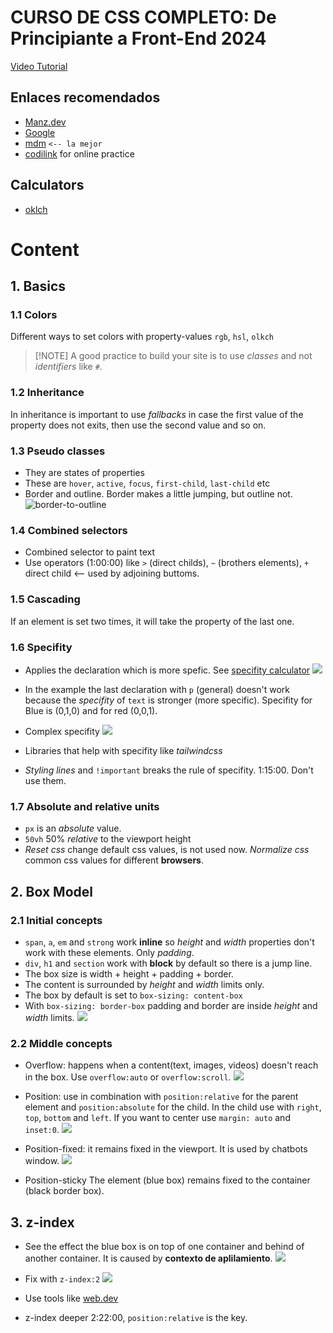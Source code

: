 # CURSO DE CSS COMPLETO: De Principiante a Front-End 2024
[Video Tutorial](https://www.youtube.com/watch?v=TlJbu0BMLaY)

## Enlaces recomendados
- [Manz.dev](https://lenguajecss.com/)
- [Google](https://web.dev/learn/css)
- [mdm](https://developer.mozilla.org/es/docs/Web/CSS#tutoriales) `<-- la mejor`
- [codilink](https://codi.link/) for online practice

## Calculators
- [oklch](https://oklch.com/)

# Content
## 1. Basics
### 1.1 Colors
Different ways to set colors with property-values `rgb`, `hsl`, `olkch`

> [!NOTE] A good practice to build your site is to use *classes* and not *identifiers* like `#`.

### 1.2 Inheritance 
In inheritance is important to use *fallbacks* in case the first value of the property does not exits, then use the second value and so on. 

### 1.3 Pseudo classes 
- They are states of properties
- These are `hover`, `active`, `focus`, `first-child`, `last-child` etc
- Border and outline. Border makes a little jumping, but outline not.
![border-to-outline](static/docs/border-to-outline.gif)

### 1.4 Combined selectors
- Combined selector to paint text
- Use operators (1:00:00) like `>` (direct childs), `~` (brothers elements), `+` direct child <-- used by adjoining buttoms. 

### 1.5 Cascading
If an element is set two times, it will take the property of the last one.

### 1.6 Specifity
- Applies the declaration which is more spefic. See [specifity calculator](https://specificity.keegan.st/) 
![](/static/docs/specifity.png)

- In the example the last declaration with `p` (general) doesn't work because the *specifity* of `text` is stronger (more specific). Specifity for Blue is (0,1,0) and for red (0,0,1).

- Complex specifity
![](/static/docs/specifity-complex.png)

- Libraries that help with specifity like *tailwindcss*

- *Styling lines*  and `!important` breaks the rule of specifity. 1:15:00. Don't use them.

### 1.7 Absolute and relative units
- `px` is an *absolute* value.
- `50vh` 50% *relative* to the viewport height
- *Reset css* change default css values, is not used now. *Normalize css*  common css values for different **browsers**.

## 2. Box Model
### 2.1 Initial concepts
- `span`, `a`, `em` and `strong` work **inline** so *height* and *width* properties don't work with these elements. Only *padding*.
- `div`, `h1` and `section` work with **block** by default so there is a jump line.
- The box size is width + height + padding + border.
- The content is surrounded by *height* and *width* limits only.
- The box by default is set to `box-sizing: content-box`
- With `box-sizing: border-box` padding and border are inside *height* and *width* limits. ![](/static/docs/box-sizing.png)

### 2.2 Middle concepts
- Overflow: happens when a content(text, images, videos) doesn't reach in the box. Use `overflow:auto` or `overflow:scroll`.
![](/static/docs/position-scroll.gif)

- Position: use in combination with `position:relative` for the parent element and `position:absolute` for the child. In the child use with `right`, `top`, `bottom` and `left`. If you want to center use `margin: auto` and `inset:0`.
![](/static/docs/position-center.png)

- Position-fixed: it remains fixed in the viewport. It is used by  chatbots window.
![](/static/docs/position-fixed.gif)

- Position-sticky
The element (blue box) remains fixed to the container (black border box).

## 3. z-index
- See the effect the blue box is on top of one container and behind of another container. It is caused by **contexto de aplilamiento**. 
![](/static/docs/fixed.gif)

- Fix with `z-index:2`
![](/static/docs/z-index.gif)

- Use tools like [web.dev](https://web.dev/learn/css/z-index)

- z-index deeper 2:22:00, `position:relative` is the key.


